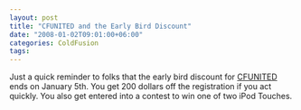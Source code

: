 ```yaml
---
layout: post
title: "CFUNITED and the Early Bird Discount"
date: "2008-01-02T09:01:00+06:00"
categories: ColdFusion 
tags: 
---
```


Just a quick reminder to folks that the early bird discount for <a href="http://www.cfunited.com">CFUNITED</a> ends on January 5th. You get 200 dollars off the registration if you act quickly. You also get entered into a contest to win one of two iPod Touches.